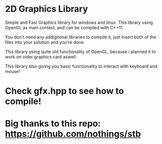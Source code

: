 # 2D Graphics Library
Simple and Fast Graphics library for windows and linux.
This library using OpenGL as main context, and can be compiled with C++11.

You don't need any addigitonal libraries to compile it, just insert both of the files into your solution and you're done.

This library using quite old functionality of OpenGL, because i planned it to work on older graphics card aswell.

This library also giving you basic functionality to interact with keyboard and mouse!

# Check gfx.hpp to see how to compile!

# Big thanks to this repo: https://github.com/nothings/stb
